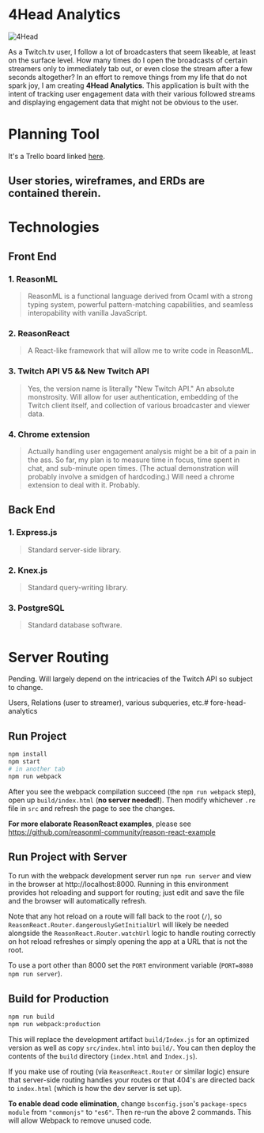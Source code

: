 # __4Head Analytics__ 

![4Head](https://i.imgur.com/ggFRSPJ.jpg)

As a Twitch.tv user, I follow a lot of broadcasters that seem likeable, at least on the surface level. How many times do I open the broadcasts of certain streamers only to immediately tab out, or even close the stream after a few seconds altogether? In an effort to remove things from my life that do not spark joy, I am creating __4Head Analytics__. This application is built with the intent of tracking user engagement data with their various followed streams and displaying engagement data that might not be obvious to the user.

# Planning Tool

It's a Trello board linked [here](https://trello.com/b/pKCek74P/4head-analytics).
## User stories, wireframes, and ERDs are contained therein.

# Technologies

## __Front End__

### 1. ReasonML

> ReasonML is a functional language derived from Ocaml with a strong typing system, powerful pattern-matching capabilities, and seamless interopability with vanilla JavaScript.

### 2. ReasonReact

>A React-like framework that will allow me to write code in ReasonML.

### 3. Twitch API V5 && New Twitch API

> Yes, the version name is literally "New Twitch API." An absolute monstrosity. Will allow for user authentication, embedding of the Twitch client itself, and collection of various broadcaster and viewer data.

### 4. Chrome extension

>Actually handling user engagement analysis might be a bit of a pain in the ass. So far, my plan is to measure time in focus, time spent in chat, and sub-minute open times. (The actual demonstration will probably involve a smidgen of hardcoding.) Will need a chrome extension to deal with it. Probably.

## __Back End__

### 1. Express.js

> Standard server-side library.

### 2. Knex.js

>Standard query-writing library.

### 3. PostgreSQL

>Standard database software.

# Server Routing

Pending. Will largely depend on the intricacies of the Twitch API so subject to change.

Users, Relations (user to streamer), various subqueries, etc.# fore-head-analytics

## Run Project

```sh
npm install
npm start
# in another tab
npm run webpack
```

After you see the webpack compilation succeed (the `npm run webpack` step), open up `build/index.html` (**no server needed!**). Then modify whichever `.re` file in `src` and refresh the page to see the changes.

**For more elaborate ReasonReact examples**, please see https://github.com/reasonml-community/reason-react-example

## Run Project with Server

To run with the webpack development server run `npm run server` and view in the browser at http://localhost:8000. Running in this environment provides hot reloading and support for routing; just edit and save the file and the browser will automatically refresh.

Note that any hot reload on a route will fall back to the root (`/`), so `ReasonReact.Router.dangerouslyGetInitialUrl` will likely be needed alongside the `ReasonReact.Router.watchUrl` logic to handle routing correctly on hot reload refreshes or simply opening the app at a URL that is not the root.

To use a port other than 8000 set the `PORT` environment variable (`PORT=8080 npm run server`).

## Build for Production

```sh
npm run build
npm run webpack:production
```

This will replace the development artifact `build/Index.js` for an optimized version as well as copy `src/index.html` into `build/`. You can then deploy the contents of the `build` directory (`index.html` and `Index.js`).

If you make use of routing (via `ReasonReact.Router` or similar logic) ensure that server-side routing handles your routes or that 404's are directed back to `index.html` (which is how the dev server is set up).

**To enable dead code elimination**, change `bsconfig.json`'s `package-specs` `module` from `"commonjs"` to `"es6"`. Then re-run the above 2 commands. This will allow Webpack to remove unused code.
